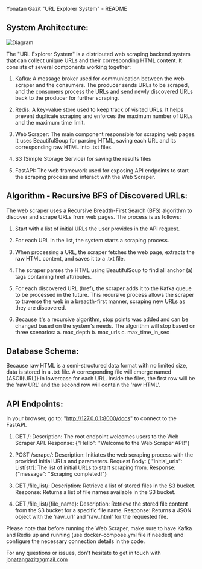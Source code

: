 Yonatan Gazit "URL Explorer System" - README

System Architecture:
--------------------
![Diagram](Crawler_Architecture.drawio)

The "URL Explorer System" is a distributed web scraping backend system that can collect unique URLs
and their corresponding HTML content. It consists of several components working together:

1. Kafka: A message broker used for communication between the web scraper and the consumers.
The producer sends URLs to be scraped, and the consumers process the URLs and send newly discovered URLs back to the producer for further scraping.

2. Redis: A key-value store used to keep track of visited URLs. 
It helps prevent duplicate scraping and enforces the maximum number of URLs and the maximum time limit.

3. Web Scraper: The main component responsible for scraping web pages.
It uses BeautifulSoup for parsing HTML, saving each URL and its corresponding raw HTML into .txt files.

4. S3 (Simple Storage Service) for saving the results files

5. FastAPI: The web framework used for exposing API endpoints to start the scraping process and interact with the Web Scraper.


Algorithm - Recursive BFS of Discovered URLs:
-----------------------------------------------
The web scraper uses a Recursive Breadth-First Search (BFS) algorithm to discover and scrape URLs from web pages. The process is as follows:

1. Start with a list of initial URLs the user provides in the API request.

2. For each URL in the list, the system starts a scraping process.

3. When processing a URL, the scraper fetches the web page, extracts the raw HTML content, and saves it to a .txt file.

4. The scraper parses the HTML using BeautifulSoup to find all anchor (a) tags containing href attributes.

5. For each discovered URL (href), the scraper adds it to the Kafka queue to be processed in the future.
This recursive process allows the scraper to traverse the web in a breadth-first manner, scraping new URLs as they are discovered.

6. Because it's a recursive algorithm, stop points was added and can be changed based on the system's needs.
The algorithm will stop based on three scenarios:
a. max_depth
b. max_urls
c. max_time_in_sec


Database Schema:
----------------
Because raw HTML is a semi-structured data format with no limited size, data is stored in a .txt file.
A corresponding file will emerge named {ASCII(URL)} in lowercase for each URL.
Inside the files, the first row will be the 'raw URL' and the second row will contain the 'raw HTML'.


API Endpoints:
--------------
In your browser, go to: "http://127.0.0.1:8000/docs" to connect to the FastAPI.

1. GET /: Description: The root endpoint welcomes users to the Web Scraper API.
Response: {"Hello": "Welcome to the Web Scraper API!"}

2. POST /scrape/: Description: Initiates the web scraping process with the provided initial URLs and parameters.
Request Body: { "initial_urls": List[str]: The list of initial URLs to start scraping from.
Response: {"message": "Scraping completed!"}

3. GET /file_list/: Description: Retrieve a list of stored files in the S3 bucket.
Response: Returns a list of file names available in the S3 bucket.

4. GET /file_list/{file_name}: Description: Retrieve the stored file content from the S3 bucket for a specific file name.
Response: Returns a JSON object with the 'raw_url' and 'raw_html' for the requested file.

Please note that before running the Web Scraper, make sure to have Kafka and Redis up and running (use docker-compose.yml file if needed)
and configure the necessary connection details in the code.

For any questions or issues, don't hesitate to get in touch with jonatangazit@gmail.com
